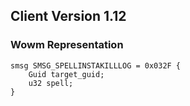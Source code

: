## Client Version 1.12

### Wowm Representation
```rust,ignore
smsg SMSG_SPELLINSTAKILLLOG = 0x032F {
    Guid target_guid;    
    u32 spell;    
}

```
